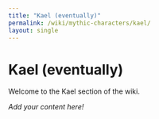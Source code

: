 ```yaml
---
title: "Kael (eventually)"
permalink: /wiki/mythic-characters/kael/
layout: single
---
```


# Kael (eventually)

Welcome to the Kael section of the wiki.

_Add your content here!_ 